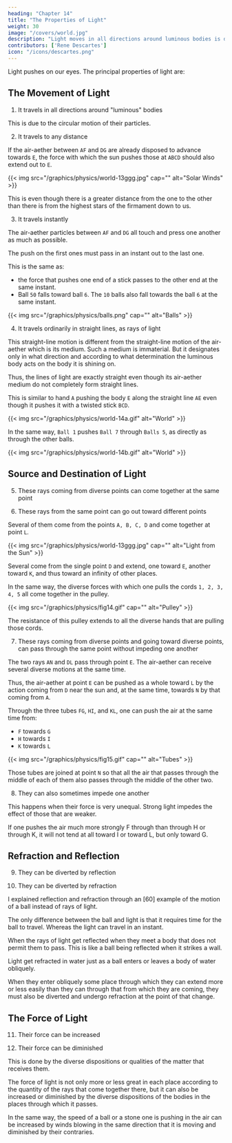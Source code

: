 ```yaml
---
heading: "Chapter 14"
title: "The Properties of Light"
weight: 30
image: "/covers/world.jpg"
description: "Light moves in all directions around luminous bodies is due to the circular motion of their parts"
contributors: ['Rene Descartes']
icon: "/icons/descartes.png"
---
```



Light pushes on our eyes. The principal properties of light are:


## The Movement of Light

1. It travels in all directions around "luminous" bodies

This is due to the circular motion of their particles.

2. It travels to any distance


If the air-aether between `AF` and `DG` are already disposed to advance towards `E`, the force with which the sun pushes those at `ABCD` should also extend out to `E`. 

{{< img src="/graphics/physics/world-13ggg.jpg" cap="" alt="Solar Winds" >}}

This is even though there is a greater distance from the one to the other than there is from the highest stars of the firmament down to us.


3. It travels instantly

The air-aether particles between `AF` and `DG` all touch and press one another as much as possible. 

The push on the first ones must pass in an instant out to the last one. 

This is the same as:
- the force that pushes one end of a stick passes to the other end at the same instant.
- Ball `50` falls toward ball `6`. The `10` balls also fall towards the ball `6` at the same instant.

{{< img src="/graphics/physics/balls.png" cap="" alt="Balls" >}}


<!-- ; or rather (so you make no difficulty on the basis that the parts of the heaven are not attached to one another as are those of a stick) in just the same way that, as the small ball marked  -->

4. It travels ordinarily in straight lines, as rays of light

This straight-line motion is different from the straight-line motion of the air-aether which is its medium. Such a medium is immaterial. But it designates only in what direction and according to what determination the luminous body acts on the body it is shining on. 

Thus, the lines of light are exactly straight even though its air-aether medium do not completely form straight lines.


This is similar to hand `A` pushing the body `E` along the straight line `AE` even though it pushes it with a twisted stick `BCD`. 

{{< img src="/graphics/physics/world-14a.gif" alt="World" >}}

In the same way, `Ball 1` pushes `Ball 7` through `Balls 5`, as directly as through the other balls.

{{< img src="/graphics/physics/world-14b.gif" alt="World" >}}



## Source and Destination of Light

5. These rays coming from diverse points can come together at the same point

6. These rays from the same point can go out toward different points


Several of them come from the points `A, B, C, D` and come together at point `L`. 

{{< img src="/graphics/physics/world-13ggg.jpg" cap="" alt="Light from the Sun" >}}

Several come from the single point `D` and extend, one toward `E`, another toward `K`, and thus toward an infinity of other places.


In the same way, the diverse forces with which one pulls the cords `1, 2, 3, 4, 5` all come together in the pulley.

{{< img src="/graphics/physics/fig14.gif" cap="" alt="Pulley" >}}

The resistance of this pulley extends to all the diverse hands that are pulling those cords.	


7. These rays coming from diverse points and going toward diverse points, can pass through the same point without impeding one another

The two rays `AN` and `DL` pass through point `E`. The air-aether can receive several diverse motions at the same time. 

Thus, the air-aether at point `E` can be pushed as a whole toward `L` by the action coming from `D` near the sun and, at the same time, towards `N` by that coming from `A`. 



Through the three tubes `FG`, `HI`, and `KL`, one can push the air at the same time from:
- `F` towards `G`
- `H` towards `I`
- `K` towards `L`

{{< img src="/graphics/physics/fig15.gif" cap="" alt="Tubes" >}}

Those tubes are joined at point `N` so that all the air that passes through the middle of each of them also passes through the middle of the other two.


8. They can also sometimes impede one another

This happens when their force is very unequal. Strong light impedes the effect of those that are weaker.

If one pushes the air much more strongly F through than through H or through K, it will not tend at all toward I or toward L, but only toward G.	



## Refraction and Reflection

9. They can be diverted by reflection

10. They can be diverted by refraction

I explained reflection and refraction through an [60] example of the motion of a ball instead of rays of light. 

The only difference between the ball and light is that it requires time for the ball to travel. Whereas the light can travel in an instant. <!--  action that is in it can, through the intermediary of those touching it, extend to all sorts of distances in an instant. -->

When the rays of light get reflected when they meet a body that does not permit them to pass. This is like a ball being reflected when it strikes a wall. 

Light get refracted in water just as a ball enters or leaves a body of water obliquely.

When they enter obliquely some place through which they can extend more or less easily than they can through that from which they are coming, they must also be diverted and undergo refraction at the point of that change.


## The Force of Light

11. Their force can be increased

12. Their force can be diminished

This is done by the diverse dispositions or qualities of the matter that receives them.

The force of light is not only more or less great in each place according to the quantity of the rays that come together there, but it can also be increased or diminished by the diverse dispositions of the bodies in the places through which it passes. 

In the same way, the speed of a ball or a stone one is pushing in the air can be increased by winds blowing in the same direction that it is moving and diminished by their contraries.


<!-- the inclination to move that is transmitted from one place to another through several bodies that touch one another and that continuously fill all the space follows exactly the same path along which this same action could cause the first of those bodies to move if the others were not in its way.[61]  -->
